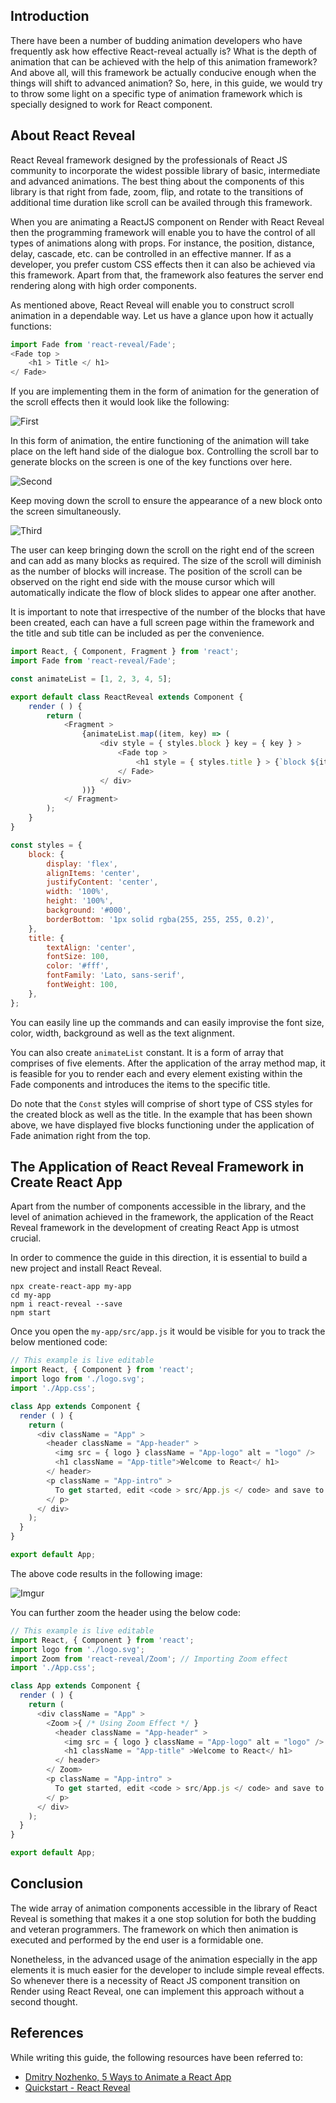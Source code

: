 ## Introduction
There have been a number of budding animation developers who have frequently ask how effective React-reveal actually is? What is the depth of animation that can be achieved with the help of this animation framework? And above all, will this framework be actually conducive enough when the things will shift to advanced animation? So, here, in this guide, we would try to throw some light on a specific type of animation framework which is specially designed to work for React component.

## About React Reveal
React Reveal framework designed by the professionals of React JS community to incorporate the widest possible library of basic, intermediate and advanced animations. The best thing about the components of this library is that right from fade, zoom, flip, and rotate to the transitions of additional time duration like scroll can be availed through this framework. 

When you are animating a ReactJS component on Render with React Reveal then the programming framework will enable you to have the control of all types of animations along with props. For instance, the position, distance, delay, cascade, etc. can be controlled in an effective manner. If as a developer, you prefer custom CSS effects then it can also be achieved via this framework. Apart from that, the framework also features the server end rendering along with high order components. 

As mentioned above, React Reveal will enable you to construct scroll animation in a dependable way. Let us have a glance upon how it actually functions:


```javascript
import Fade from 'react-reveal/Fade';
<Fade top >
	<h1 > Title </ h1>
</ Fade>
```

If you are implementing them in the form of animation for the generation of the scroll effects then it would look like the following:

![First](https://i.imgur.com/0RxJnkq.png)

In this form of animation, the entire functioning of the animation will take place on the left hand side of the dialogue box. Controlling the scroll bar to generate blocks on the screen is one of the key functions over here.

![Second](https://i.imgur.com/hWy13Xo.png)

Keep moving down the scroll to ensure the appearance of a new block onto the screen simultaneously. 

![Third](https://i.imgur.com/32QFpEt.png)

The user can keep bringing down the scroll on the right end of the screen and can add as many blocks as required. The size of the scroll will diminish as the number of blocks will increase. The position of the scroll can be observed on the right end side with the mouse cursor which will automatically indicate the flow of block slides to appear one after another.

It is important to note that irrespective of the number of the blocks that have been created, each can have a full screen page within the framework and the title and sub title can be included as per the convenience.


```javascript
import React, { Component, Fragment } from 'react';
import Fade from 'react-reveal/Fade';

const animateList = [1, 2, 3, 4, 5];

export default class ReactReveal extends Component {
	render ( ) {
		return (
			<Fragment >
				{animateList.map((item, key) => (
					<div style = { styles.block } key = { key } >
						<Fade top >
							<h1 style = { styles.title } > {`block ${item}`} </ h1>
						</ Fade>
					</ div>
				))}
			</ Fragment>
		);
	}
}

const styles = {
	block: {
		display: 'flex',
		alignItems: 'center',
		justifyContent: 'center',
		width: '100%',
		height: '100%',
		background: '#000',
		borderBottom: '1px solid rgba(255, 255, 255, 0.2)',
	},
	title: {
		textAlign: 'center',
		fontSize: 100,
		color: '#fff',
		fontFamily: 'Lato, sans-serif',
		fontWeight: 100,
	},
};
```

You can easily line up the commands and can easily improvise the font size, color, width, background as well as the text alignment. 

You can also create `animateList` constant. It is a form of array that comprises of five elements. After the application of the array method map, it is feasible for you to render each and every element existing within the Fade components and introduces the items to the specific title.

Do note that the `Const` styles will comprise of short type of CSS styles for the created block as well as the title. In the example that has been shown above, we have displayed five blocks functioning under the application of Fade animation right from the top. 

## The Application of React Reveal Framework in Create React App
Apart from the number of components accessible in the library, and the level of animation achieved in the framework, the application of the React Reveal framework in the development of creating React App is utmost crucial. 

In order to commence the guide in this direction, it is essential to build a new project and install React Reveal. 


```
npx create-react-app my-app
cd my-app
npm i react-reveal --save
npm start 
```

Once you open the `my-app/src/app.js` it would be visible for you to track the below mentioned code:


```javascript
// This example is live editable
import React, { Component } from 'react';
import logo from './logo.svg';
import './App.css';

class App extends Component {
  render ( ) {
    return (
      <div className = "App" >
        <header className = "App-header" >
          <img src = { logo } className = "App-logo" alt = "logo" />
          <h1 className = "App-title">Welcome to React</ h1>
        </ header>
        <p className = "App-intro" >
          To get started, edit <code > src/App.js </ code> and save to reload.
        </ p>
      </ div>
    );
  }
}

export default App;
```

The above code results in the following image:

![Imgur](https://i.imgur.com/FbIiPHu.png)

You can further zoom the header using the below code:


```javascript
// This example is live editable
import React, { Component } from 'react';
import logo from './logo.svg';
import Zoom from 'react-reveal/Zoom'; // Importing Zoom effect
import './App.css';

class App extends Component {
  render ( ) {
    return (
      <div className = "App" >
        <Zoom >{ /* Using Zoom Effect */ }
          <header className = "App-header" >
            <img src = { logo } className = "App-logo" alt = "logo" />
            <h1 className = "App-title" >Welcome to React</ h1>
          </ header>
        </ Zoom>
        <p className = "App-intro" >
          To get started, edit <code > src/App.js </ code> and save to reload.
        </ p>
      </ div>
    );
  }
}

export default App;
```

## Conclusion
The wide array of animation components accessible in the library of React Reveal is something that makes it a one stop solution for both the budding and veteran programmers. The framework on which then animation is executed and performed by the end user is a formidable one.

Nonetheless, in the advanced usage of the animation especially in the app elements it is much easier for the developer to include simple reveal effects. So whenever there is a necessity of React JS component transition on Render using React Reveal, one can implement this approach without a second thought. 

## References
While writing this guide, the following resources have been referred to:
- [Dmitry Nozhenko, 5 Ways to Animate a React App](https://hackernoon.com/5-ways-to-animate-a-reactjs-app-in-2019-56eb9af6e3bf)
- [Quickstart - React Reveal](https://www.react-reveal.com/tutorials/)
